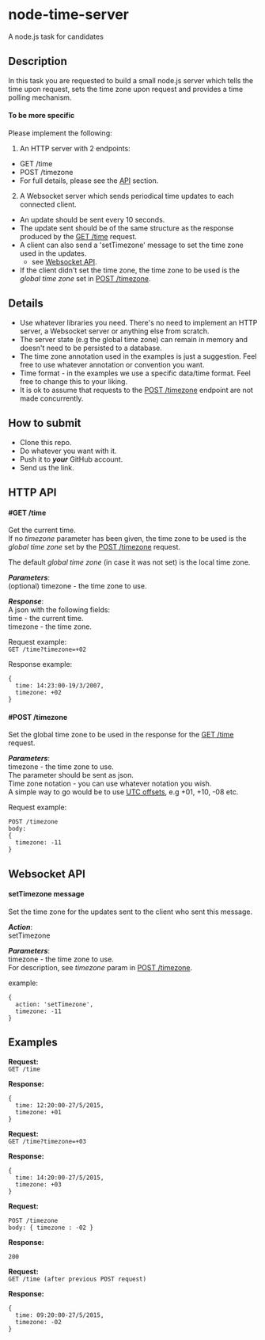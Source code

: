 # node-time-server
A node.js task for candidates

## Description
In this task you are requested to build a small node.js server which tells the time upon request, sets the time zone upon request and provides a time polling mechanism.

#### To be more specific
Please implement the following:  

1) An HTTP server with 2 endpoints:
* GET /time
* POST /timezone
* For full details, please see the [API](README.md#http-api) section.  

2) A Websocket server which sends periodical time updates to each connected client.
* An update should be sent every 10 seconds.
* The update sent should be of the same structure as the response produced by the [GET /time](README.md#get-time) request.
* A client can also send a 'setTimezone' message to set the time zone used in the updates.
  * see [Websocket API](README.md#websocket-api).
* If the client didn't set the time zone, the time zone to be used is the _global time zone_ set in [POST /timezone](README.md#post-timezone).

## Details 
* Use whatever libraries you need. There's no need to implement an HTTP server, a Websocket server or anything else from scratch.
* The server state (e.g the global time zone) can remain in memory and doesn't need to be persisted to a database.  
* The time zone annotation used in the examples is just a suggestion. Feel free to use whatever annotation or convention you want.
* Time format - in the examples we use a specific data/time format. Feel free to change this to your liking.
* It is ok to assume that requests to the [POST /timezone](README.md#post-timezone) endpoint are not made concurrently. 

## How to submit  
* Clone this repo.
* Do whatever you want with it.
* Push it to **_your_** GitHub account.
* Send us the link.

## HTTP API
#### #GET /time  
Get the current time.  
If no _timezone_ parameter has been given, the time zone to be used is the _global time zone_ set by the [POST /timezone](README.md#post-timezone) request. 

The default _global time zone_ (in case it was not set) is the local time zone.

**_Parameters_**:  
(optional) timezone - the time zone to use.  
  
**_Response_**:  
A json with the following fields:  
time - the current time.  
timezone - the time zone.  

Request example:  
```GET /time?timezone=+02```
  
Response example: 
```
{
  time: 14:23:00-19/3/2007,
  timezone: +02
}
```

#### #POST /timezone
Set the global time zone to be used in the response for the [GET /time](README.md#get-time) request.

**_Parameters_**:  
timezone - the time zone to use.  
The parameter should be sent as json.  
Time zone notation - you can use whatever notation you wish.  
A simple way to go would be to use [UTC offsets](http://en.wikipedia.org/wiki/UTC_offset), e.g +01, +10, -08 etc.
  
Request example: 
```
POST /timezone
body: 
{
  timezone: -11
}
```

## Websocket API
#### setTimezone message
Set the time zone for the updates sent to the client who sent this message.

**_Action_**:  
setTimezone

**_Parameters_**:  
timezone - the time zone to use.  
For description, see _timezone_ param in [POST /timezone](README.md#post-timezone).

example: 
```
{
  action: 'setTimezone',
  timezone: -11
}
```

## Examples

**Request:**  
```GET /time```  

**Response:** 
```
{
  time: 12:20:00-27/5/2015,
  timezone: +01
}
```

**Request:**  
```GET /time?timezone=+03```  

**Response:** 
```
{
  time: 14:20:00-27/5/2015,
  timezone: +03
}
```

**Request:**  
```
POST /timezone
body: { timezone : -02 }
```

**Response:** 
```
200
```

**Request:**  
```GET /time (after previous POST request)```  

**Response:** 
```
{
  time: 09:20:00-27/5/2015,
  timezone: -02
}
```

